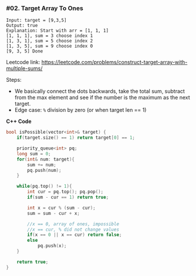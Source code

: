 ### #02. Target Array To Ones

```
Input: target = [9,3,5]
Output: true
Explanation: Start with arr = [1, 1, 1] 
[1, 1, 1], sum = 3 choose index 1
[1, 3, 1], sum = 5 choose index 2
[1, 3, 5], sum = 9 choose index 0
[9, 3, 5] Done
```

Leetcode link: https://leetcode.com/problems/construct-target-array-with-multiple-sums/

Steps:
- We basically connect the dots backwards, take the total sum, subtract from the max element and see if the number is the maximum as the next target.
- Edge case: `%` division by zero (or when target len == 1)


**C++ Code**
```cpp
bool isPossible(vector<int>& target) {
    if(target.size() == 1) return target[0] == 1;

    priority_queue<int> pq;
    long sum = 0;
    for(int& num: target){
        sum += num;
        pq.push(num);
    }

    while(pq.top() != 1){
        int cur = pq.top(); pq.pop();
        if(sum - cur == 1) return true;

        int x = cur % (sum - cur);
        sum = sum - cur + x;

        //x == 0, array of ones, impossible
        //x == cur, % did not change values
        if(x == 0 || x == cur) return false;
        else
            pq.push(x);
    }

    return true;
}
```
